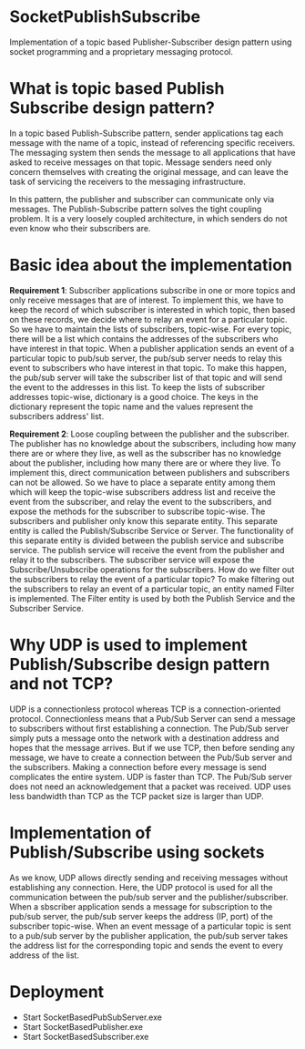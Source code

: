 # SocketPublishSubscribe
Implementation of a topic based Publisher-Subscriber design pattern using socket programming and a proprietary messaging protocol.

# What is topic based Publish Subscribe design pattern?
In a topic based Publish-Subscribe pattern, sender applications tag each message with the name of a topic, instead of referencing specific receivers. The messaging system then sends the message to all applications that have asked to receive messages on that topic. Message senders need only concern themselves with creating the original message, and can leave the task of servicing the receivers to the messaging infrastructure.

In this pattern, the publisher and subscriber can communicate only via messages. The Publish-Subscribe pattern solves the tight coupling problem. It is a very loosely coupled architecture, in which senders do not even know who their subscribers are.

# Basic idea about the implementation

**Requirement 1**: Subscriber applications subscribe in one or more topics and only receive messages that are of interest.
To implement this, we have to keep the record of which subscriber is interested in which topic, then based on these records, we decide where to relay an event for a particular topic. So we have to maintain the lists of subscribers, topic-wise. For every topic, there will be a list which contains the addresses of the subscribers who have interest in that topic. When a publisher application sends an event of a particular topic to pub/sub server, the pub/sub server needs to relay this event to subscribers who have interest in that topic. To make this happen, the pub/sub server will take the subscriber list of that topic and will send the event to the addresses in this list. To keep the lists of subscriber addresses topic-wise, dictionary is a good choice. The keys in the dictionary represent the topic name and the values represent the subscribers address' list.

**Requirement 2**: Loose coupling between the publisher and the subscriber. The publisher has no knowledge about the subscribers, including how many there are or where they live, as well as the subscriber has no knowledge about the publisher, including how many there are or where they live.
To implement this, direct communication between publishers and subscribers can not be allowed. So we have to place a separate entity among them which will keep the topic-wise subscribers address list and receive the event from the subscriber, and relay the event to the subscribers, and expose the methods for the subscriber to subscribe topic-wise. The subscribers and publisher only know this separate entity. This separate entity is called the Publish/Subscribe Service or Server. The functionality of this separate entity is divided between the publish service and subscribe service. The publish service will receive the event from the publisher and relay it to the subscribers. The subscriber service will expose the Subscribe/Unsubscribe operations for the subscribers. How do we filter out the subscribers to relay the event of a particular topic? To make filtering out the subscribers to relay an event of a particular topic, an entity named Filter is implemented. The Filter entity is used by both the Publish Service and the Subscriber Service.

# Why UDP is used to implement Publish/Subscribe design pattern and not TCP?
UDP is a connectionless protocol whereas TCP is a connection-oriented protocol. Connectionless means that a Pub/Sub Server can send a message to subscribers without first establishing a connection. The Pub/Sub server simply puts a message onto the network with a destination address and hopes that the message arrives. But if we use TCP, then before sending any message, we have to create a connection between the Pub/Sub server and the subscribers. Making a connection before every message is send complicates the entire system. UDP is faster than TCP. The Pub/Sub server does not need an acknowledgement that a packet was received. UDP uses less bandwidth than TCP as the TCP packet size is larger than UDP.

# Implementation of Publish/Subscribe using sockets
As we know, UDP allows directly sending and receiving messages without establishing any connection. Here, the UDP protocol is used for all the communication between the pub/sub server and the publisher/subscriber. When a sbscriber application sends a message for subscription to the pub/sub server, the pub/sub server keeps the address (IP, port) of the subscriber topic-wise. When an event message of a particular topic is sent to a pub/sub server by the publisher application, the pub/sub server takes the address list for the corresponding topic and sends the event to every address of the list.

# Deployment
- Start SocketBasedPubSubServer.exe
- Start SocketBasedPublisher.exe
- Start SocketBasedSubscriber.exe